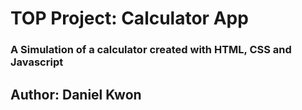 # TOP Project: Calculator App

### A Simulation of a calculator created with HTML, CSS and Javascript




## Author: Daniel Kwon